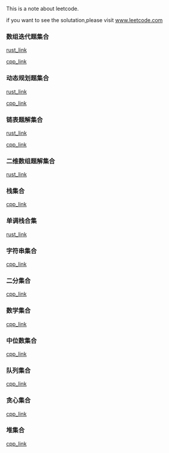 This is a note about leetcode.

if you want to see the solutation,please visit www.leetcode.com

### 数组迭代题集合
[rust_link](https://github.com/lsill/leetcode/blob/main/arr_demo/readme.md)

[cpp_link](https://github.com/lsill/leetcode/blob/main/c_leetcode/src/arr_pra/readme.md)

### 动态规划题集合
[rust_link](https://github.com/lsill/leetcode/blob/main/dp_demo/readme.md)

[cpp_link](https://github.com/lsill/leetcode/blob/main/c_leetcode/src/dp_pra/readme.md)

### 链表题解集合
[rust_link](https://github.com/lsill/leetcode/blob/main/list_demo/readme.md)

[cpp_link](https://github.com/lsill/leetcode/blob/main/c_leetcode/src/list_pra/readme.md)

### 二维数组题解集合
[rust_link](https://github.com/lsill/leetcode/blob/main/matrix_demo/readme.md)

### 栈集合
[cpp_link](https://github.com/lsill/leetcode/blob/main/c_leetcode/src/stack_pra/readme.md)

### 单调栈合集
[rust_link](https://github.com/lsill/leetcode/blob/main/arr_demo/readme_ss.md)

### 字符串集合
[cpp_link](https://github.com/lsill/leetcode/blob/main/c_leetcode/src/str_pra/readme.md)


### 二分集合
[cpp_link](https://github.com/lsill/leetcode/blob/main/c_leetcode/src/dichotomy_pra/readme.md)

### 数学集合
[cpp_link](https://github.com/lsill/leetcode/blob/main/c_leetcode/src/math_pra/readme.md)

### 中位数集合
[cpp_link](https://github.com/lsill/leetcode/blob/main/c_leetcode/src/mid_pra/readme.md)

### 队列集合
[cpp_link](https://github.com/lsill/leetcode/blob/main/c_leetcode/src/deque_pra/readme.md)

### 贪心集合
[cpp_link](https://github.com/lsill/leetcode/blob/main/c_leetcode/src/greedy_pra/readme.md)

### 堆集合
[cpp_link](https://github.com/lsill/leetcode/blob/main/c_leetcode/src/heap_pra/readme.md)